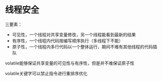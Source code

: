 # 线程安全





三要素：

- 可见性，一个线程对共享变量修改，另一个线程能看到最新的结果
- 有序性，一个线程内代码按编写顺序执行（多线程下不能）
- 原子性，一个线程内多行代码以一个整体运行，期间不难有其他线程的代码插队





volatile能够保证共享变量的可见性与有序性，但是并不难保证原子性

volatile关键字可以禁止指令进行重排序优化



